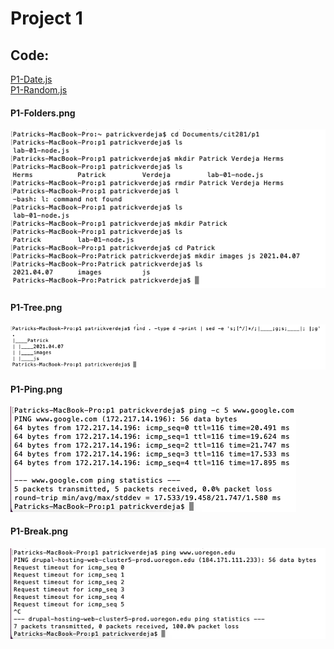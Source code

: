 # Project 1
## Code:
[P1-Date.js]()  
[P1-Random.js]()

#### P1-Folders.png
![P1-Folders](p1-folders.png)  
#### P1-Tree.png
![P1-Tree.png](p1-tree.png)
#### P1-Ping.png
![P1-Ping.png](p1-ping.png)  
#### P1-Break.png
![P1-Break.png](p1-break.png)  
